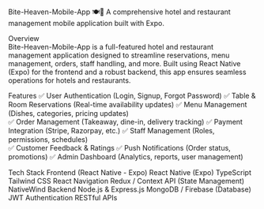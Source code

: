 Bite-Heaven-Mobile-App 🍽️📱
A comprehensive hotel and restaurant management mobile application built with Expo.                                       
                                                                                            
Overview                                                  
Bite-Heaven-Mobile-App is a full-featured hotel and restaurant management application designed to streamline reservations, menu management, orders, staff handling, and more. Built using React Native (Expo) for the frontend and a robust backend, this app ensures seamless operations for hotels and restaurants.
   
Features
✅ User Authentication (Login, Signup, Forgot Password)
✅ Table & Room Reservations (Real-time availability updates)
✅ Menu Management (Dishes, categories, pricing updates)        
✅ Order Management (Takeaway, dine-in, delivery tracking)
✅ Payment Integration (Stripe, Razorpay, etc.)
✅ Staff Management (Roles, permissions, schedules)           
✅ Customer Feedback & Ratings
✅ Push Notifications (Order status, promotions)
✅ Admin Dashboard (Analytics, reports, user management)

Tech Stack
Frontend (React Native - Expo)
React Native (Expo)
TypeScript
Tailwind CSS
React Navigation
Redux / Context API (State Management)
NativeWind
Backend
Node.js & Express.js
MongoDB / Firebase (Database)
JWT Authentication
RESTful APIs
